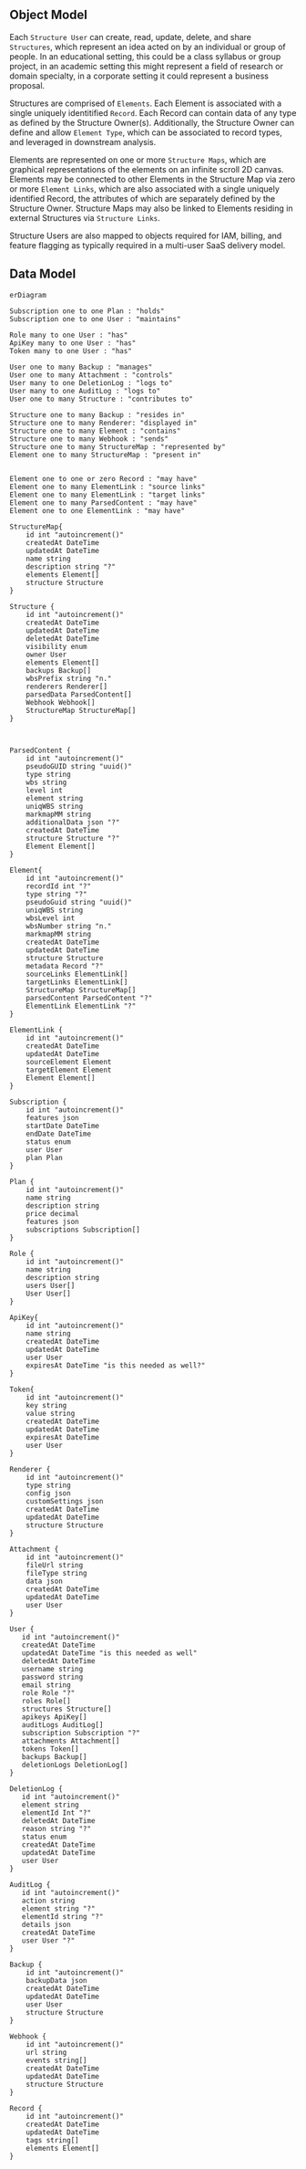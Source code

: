 
## Object Model

Each `Structure User` can create, read, update, delete, and share `Structures`, which represent an idea acted on by an individual or group of people.  In an educational setting, this could be a class syllabus or group project, in an academic setting this might represent a field of research or domain specialty, in a corporate setting it could represent a business proposal.

Structures are comprised of `Elements`.  Each Element is associated with a single uniquely identitified `Record`.  Each Record can contain data of any type as defined by the Structure Owner(s).  Additionally, the Structure Owner can define and allow `Element Type`, which can be associated to record types, and leveraged in downstream analysis.

Elements are represented on one or more `Structure Maps`, which are graphical representations of the elements on an infinite scroll 2D canvas.  Elements may be connected to other Elements in the Structure Map via zero or more `Element Links`, which are also associated with a single uniquely identified Record, the attributes of which are separately defined by the Structure Owner.  Structure Maps may also be linked to Elements residing in external Structures via `Structure Links`.

Structure Users are also mapped to objects required for IAM, billing, and feature flagging as typically required in a multi-user SaaS delivery model.

## Data Model

```mermaid
erDiagram

Subscription one to one Plan : "holds"
Subscription one to one User : "maintains"

Role many to one User : "has"
ApiKey many to one User : "has"
Token many to one User : "has"

User one to many Backup : "manages"
User one to many Attachment : "controls"
User many to one DeletionLog : "logs to"
User many to one AuditLog : "logs to"
User one to many Structure : "contributes to"

Structure one to many Backup : "resides in"
Structure one to many Renderer: "displayed in"
Structure one to many Element : "contains"
Structure one to many Webhook : "sends"
Structure one to many StructureMap : "represented by"
Element one to many StructureMap : "present in"


Element one to one or zero Record : "may have"
Element one to many ElementLink : "source links"
Element one to many ElementLink : "target links"
Element one to many ParsedContent : "may have"
Element one to one ElementLink : "may have"

StructureMap{
    id int "autoincrement()"
    createdAt DateTime
    updatedAt DateTime
    name string
    description string "?"
    elements Element[]
    structure Structure
}

Structure {
    id int "autoincrement()"
    createdAt DateTime
    updatedAt DateTime
    deletedAt DateTime
    visibility enum
    owner User
    elements Element[]
    backups Backup[]
    wbsPrefix string "n."
    renderers Renderer[]
    parsedData ParsedContent[]
    Webhook Webhook[]
    StructureMap StructureMap[]
}



ParsedContent {
    id int "autoincrement()"
    pseudoGUID string "uuid()"
    type string
    wbs string
    level int
    element string
    uniqWBS string
    markmapMM string
    additionalData json "?"
    createdAt DateTime
    structure Structure "?"
    Element Element[]
}

Element{
    id int "autoincrement()"
    recordId int "?"
    type string "?"
    pseudoGuid string "uuid()"
    uniqWBS string
    wbsLevel int
    wbsNumber string "n."
    markmapMM string
    createdAt DateTime
    updatedAt DateTime
    structure Structure
    metadata Record "?"
    sourceLinks ElementLink[]
    targetLinks ElementLink[]
    StructureMap StructureMap[]
    parsedContent ParsedContent "?"
    ElementLink ElementLink "?"
}

ElementLink {
    id int "autoincrement()"
    createdAt DateTime
    updatedAt DateTime
    sourceElement Element
    targetElement Element
    Element Element[]
}

Subscription {
    id int "autoincrement()"
    features json
    startDate DateTime
    endDate DateTime
    status enum 
    user User
    plan Plan
}

Plan {
    id int "autoincrement()"
    name string
    description string
    price decimal
    features json
    subscriptions Subscription[]
}

Role {
    id int "autoincrement()"
    name string
    description string
    users User[]
    User User[]
}

ApiKey{
    id int "autoincrement()"
    name string
    createdAt DateTime
    updatedAt DateTime
    user User
    expiresAt DateTime "is this needed as well?"
}

Token{
    id int "autoincrement()"
    key string
    value string
    createdAt DateTime
    updatedAt DateTime
    expiresAt DateTime
    user User
}

Renderer {
    id int "autoincrement()"
    type string
    config json
    customSettings json
    createdAt DateTime
    updatedAt DateTime
    structure Structure
}

Attachment {
    id int "autoincrement()"
    fileUrl string
    fileType string
    data json
    createdAt DateTime
    updatedAt DateTime
    user User
}

User {
   id int "autoincrement()"
   createdAt DateTime
   updatedAt DateTime "is this needed as well"
   deletedAt DateTime
   username string
   password string
   email string
   role Role "?"
   roles Role[]
   structures Structure[]
   apikeys ApiKey[]
   auditLogs AuditLog[]
   subscription Subscription "?"
   attachments Attachment[]
   tokens Token[]
   backups Backup[]
   deletionLogs DeletionLog[]
}

DeletionLog {
   id int "autoincrement()"
   element string
   elementId Int "?"
   deletedAt DateTime
   reason string "?"
   status enum 
   createdAt DateTime
   updatedAt DateTime
   user User
}

AuditLog {
   id int "autoincrement()"
   action string
   element string "?"
   elementId string "?"
   details json
   createdAt DateTime
   user User "?"
}

Backup {
    id int "autoincrement()"
    backupData json
    createdAt DateTime
    updatedAt DateTime
    user User
    structure Structure
}

Webhook {
    id int "autoincrement()"
    url string
    events string[]
    createdAt DateTime
    updatedAt DateTime
    structure Structure
}

Record {
    id int "autoincrement()"
    createdAt DateTime
    updatedAt DateTime
    tags string[]
    elements Element[]
}
```
